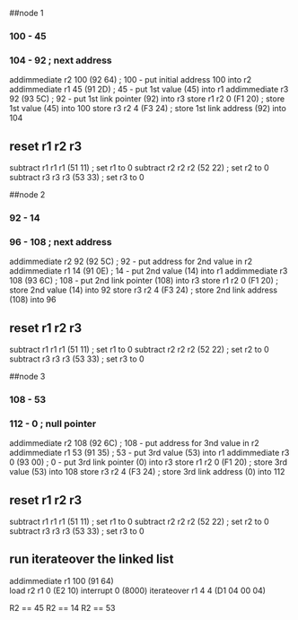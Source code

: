 ##node 1
### 100 - 45
### 104 - 92 ; next address
addimmediate r2 100 (92 64)	    ; 100 - put initial address 100 into r2
addimmediate r1 45 (91 2D)		; 45 - put 1st value (45) into r1
addimmediate r3 92 (93 5C)		; 92 - put 1st link pointer (92) into r3
store r1 r2 0 (F1 20) 		; store 1st value (45) into 100
store r3 r2 4 (F3 24) 		; store 1st link address (92) into 104

## reset r1 r2 r3
subtract r1 r1 r1 (51 11)  ; set r1 to 0
subtract r2 r2 r2 (52 22)  ; set r2 to 0
subtract r3 r3 r3 (53 33)  ; set r3 to 0

##node 2
### 92 - 14
### 96 - 108 ; next address
addimmediate r2 92 (92 5C)	    ; 92 - put address for 2nd value in r2
addimmediate r1 14 (91 0E)		; 14 - put 2nd value (14) into r1
addimmediate r3 108 (93 6C)		; 108 - put 2nd link pointer (108) into r3
store r1 r2 0 (F1 20) 		; store 2nd value (14) into 92
store r3 r2 4 (F3 24) 		; store 2nd link address (108) into 96

## reset r1 r2 r3
subtract r1 r1 r1 (51 11)  ; set r1 to 0
subtract r2 r2 r2 (52 22)  ; set r2 to 0
subtract r3 r3 r3 (53 33)  ; set r3 to 0

##node 3
### 108 - 53
### 112 - 0 ; null pointer
addimmediate r2 108 (92 6C)	    ; 108 - put address for 3nd value in r2
addimmediate r1 53 (91 35)		; 53 - put 3rd value (53) into r1
addimmediate r3 0 (93 00)		; 0 - put 3rd link pointer (0) into r3
store r1 r2 0 (F1 20) 		; store 3rd value (53) into 108
store r3 r2 4 (F3 24) 		; store 3rd link address (0) into 112

## reset r1 r2 r3
subtract r1 r1 r1 (51 11)  ; set r1 to 0
subtract r2 r2 r2 (52 22)  ; set r2 to 0
subtract r3 r3 r3 (53 33)  ; set r3 to 0

## run iterateover the linked list
addimmediate r1 100 (91 64)  
load r2 r1 0 (E2 10)
interrupt 0 (8000) 
iterateover r1 4 4 (D1 04 00 04)

R2 == 45
R2 == 14
R2 == 53